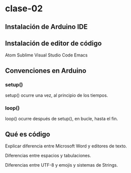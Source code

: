 # clase-02

## Instalación de Arduino IDE

## Instalación de editor de código

Atom
Sublime
Visual Studio Code
Emacs

## Convenciones en Arduino

### setup()

setup() ocurre una vez, al principio de los tiempos.

### loop()

loop() ocurre después de setup(), en bucle, hasta el fin.

## Qué es código

Explicar diferencia entre Microsoft Word y editores de texto.

Diferencias entre espacios y tabulaciones.

Diferencias entre UTF-8 y emojis y sistemas de Strings.